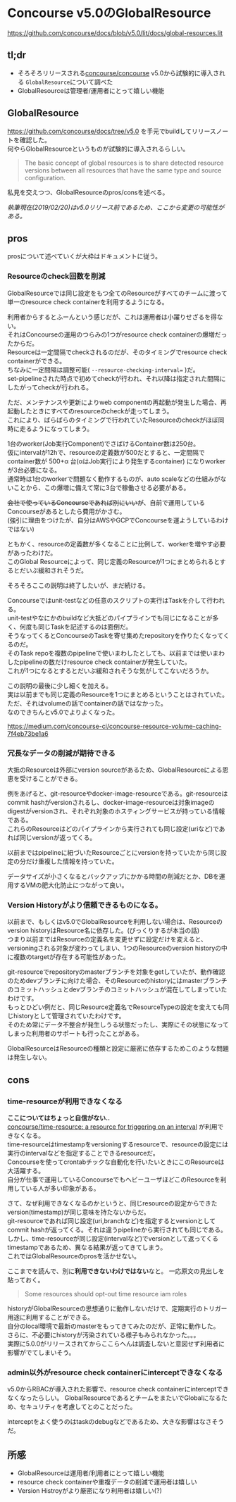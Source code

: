 # Concourse v5.0のGlobalResource
https://github.com/concourse/docs/blob/v5.0/lit/docs/global-resources.lit

## tl;dr
* そろそろリリースされる[concourse/concourse](https://github.com/concourse/concourse) v5.0から試験的に導入される `GlobalResource`について調べた
* GlobalResourceは管理者/運用者にとって嬉しい機能

## GlobalResource
https://github.com/concourse/docs/tree/v5.0 を手元でbuildしてリリースノートを確認した。  
何やらGlobalResourceというものが試験的に導入されるらしい。

> The basic concept of global resources is to share detected resource versions between all resources that have the same type and source configuration.

私見を交えつつ、GlobalResourceのpros/consを述べる。

_執筆現在(2019/02/20)はv5.0リリース前であるため、ここから変更の可能性がある。_

## pros
prosについて述べていくが大枠はドキュメントに従う。  

### Resourceのcheck回数を削減
GlobalResourceでは同じ設定をもつ全てのResourceがすべてのチームに渡って単一のresource check containerを利用するようになる。  

利用者からするとふーんという感じだが、これは運用者は小躍りせざるを得ない。  
それはConcourseの運用のつらみの1つがresource check containerの爆増だったからだ。  
Resourceは一定間隔でcheckされるのだが、そのタイミングでresource check containerができる。  
ちなみに一定間隔は調整可能( `--resource-checking-interval=` )だ。  
set-pipelineされた時点で初めてcheckが行われ、それ以降は指定された間隔にしたがってcheckが行われる。

ただ、メンテナンスや更新によりweb componentの再起動が発生した場合、再起動したときにすべてのresourceのcheckが走ってしまう。  
これにより、ばらばらのタイミングで行われていたResourceのcheckがほぼ同時に走るようになってしまう。  

1台のworker(Job実行Component)でさばけるContainer数は250台。  
仮にintervalが12hで、resourceの定義数が500だとすると、一定間隔でcontainer数が 500+α 台(αはJob実行により発生するcontainer) になりworkerが3台必要になる。  
通常時は1台のworkerで問題なく動作するものが、auto scaleなどの仕組みがないことから、この爆増に備えて常に3台で稼働させる必要がある。  

~~会社で使っているConcourseであれば別にいいが~~、自前で運用しているConcourseがあるとしたら費用がかさむ。  
(強引に理由をつけたが、自分はAWSやGCPでConcourseを運ようしているわけではない)

ともかく、resourceの定義数が多くなることに比例して、workerを増やす必要があったわけだ。  
このGlobal Resourceによって、同じ定義のResourceが1つにまとめられるとするとだいぶ緩和されそうだ。

そろそろここの説明は終了したいが、まだ続ける。

Concourseではunit-testなどの任意のスクリプトの実行はTaskを介して行われる。  
unit-testやなにかのbuildなど大抵どのパイプラインでも同じになることが多く、何度も同じTaskを記述するのは面倒だ。  
そうなってくるとConcourseのTaskを寄せ集めたrepositoryを作りたくなってくるのだ。  
そのTask repoを複数のpipelineで使いまわしたとしても、以前までは使いまわしたpipelineの数だけresource check containerが発生していた。  
これが1つになるとするとだいぶ緩和されそうな気がしてこないだろうか。

この説明の最後に少し細くを加える。  
実は以前までも同じ定義のResourceを1つにまとめるということはされていた。  
ただ、それはvolumeの話でcontainerの話ではなかった。  
なのできちんとv5.0でよりよくなった。

https://medium.com/concourse-ci/concourse-resource-volume-caching-7f4eb73be1a6

### 冗長なデータの削減が期待できる
大抵のResourceは外部にversion sourceがあるため、GlobalResourceによる恩恵を受けることができる。 
 
例をあげると、git-resourceやdocker-image-resourceである。git-resourceはcommit hashがversionされるし、docker-image-resourceは対象imageのdigestがversionされ、それぞれ対象のホスティングサービスが持っている情報である。  
これらのResourceはどのパイプラインから実行されても同じ設定(uriなど)であれば同じversionが返ってくる。

以前まではpipelineに紐づいたResourceごとにversionを持っていたから同じ設定の分だけ重複した情報を持っていた。

データサイズが小さくなるとバックアップにかかる時間の削減だとか、DBを運用するVMの肥大化防止につながって良い。

### Version Historyがより信頼できるものになる。
以前まで、もしくはv5.0でGlobalResourceを利用しない場合は、Resourceのversion historyはResource名に依存した。(びっくりするが本当の話)  
つまり以前まではResourceの定義名を変更せずに設定だけを変えると、versioningされる対象が変わってしまい、1つのResourceのversion historyの中に複数のtargetが存在する可能性があった。  

git-resourceでrepositoryのmasterブランチを対象をgetしていたが、動作確認のためdevブランチに向けた場合、そのResourceのhistoryにはmasterブランチのコミットハッシュとdevブランチのコミットハッシュが混在してしまっていたわけです。  
もっとひどい例だと、同じResource定義名でResourceTypeの設定を変えても同じhistoryとして管理されていたわけです。  
そのため常にデータ不整合が発生しうる状態だったし、実際にその状態になってしまった利用者のサポートも行ったことがある。  

GlobalResourceはResourceの種類と設定に厳密に依存するためこのような問題は発生しない。

## cons
### time-resourceが利用できなくなる
**ここについてはちょっと自信がない..**  
[concourse/time\-resource: a resource for triggering on an interval](https://github.com/concourse/time-resource) が利用できなくなる。  
time-resourceはtimestampをversioningするresourceで、resourceの設定には実行のintervalなどを指定することできるresourceだ。  
Concourseを使ってcrontabチックな自動化を行いたいときにこのResourceは大活躍する。  
自分が仕事で運用しているConcourseでもヘビーユーザほどこのResourceを利用している人が多い印象がある。

さて、なぜ利用できなくなるのかというと、同じresourceの設定からできたversion(timestamp)が同じ意味を持たないからだ。  
git-resourceであれば同じ設定(uri,branchなど)を指定するとversionとしてcommit hashが返ってくる。それは違うpipelineから実行されても同じである。　　  
しかし、time-resourceが同じ設定(intervalなど)でversionとして返ってくるtimestampであるため、異なる結果が返ってきてしまう。  
これではGlobalResourceのprosを活かせない。

ここまでを読んで、別に**利用できないわけではない**なと。 一応原文の見出しを貼っておく。

> Some resources should opt-out
> time resource
> iam roles

historyがGlobalResourceの思想通りに動作しないだけで、定期実行のトリガー用途に利用することができる。  
自分のlocal環境で最新のmasterをもってきてみたのだが、正常に動作した。  
さらに、不必要にhistoryが汚染されている様子もみられなかった。。。  
実際に5.0.0がリリースされてからここらへんは調査しないと意図せず利用者に影響がでてしまいそう。

### admin以外がresource check containerにinterceptできなくなる
v5.0からRBACが導入された影響で、resource check containerにinterceptできなくなったらしい。 
GlobalResourceであるとチームをまたいでGlobalになるため、セキュリティを考慮してとのことだった。 

interceptをよく使うのはtaskのdebugなどであるため、大きな影響はなさそうだ。

## 所感
* GlobalResourceは運用者/利用者にとって嬉しい機能
* resource check containerや重複データの削減で運用者は嬉しい
* Version Histroyがより厳密になり利用者は嬉しい(?)
